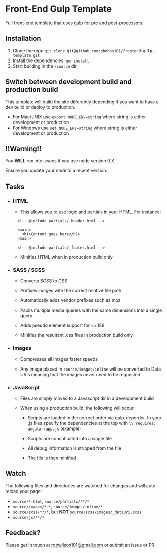 # Front-End Gulp Template
Full front-end template that uses gulp for pre and post-processors.

## Installation
1. Clone the repo `git clone git@github.com:phobos101/frontend-gulp-template.git`
2. Install the dependencies `npm install`
3. Start building in the `/source` dir

## Switch between development build and production build
This template will build the site differently depending if you want to have a dev build or deploy to production.
* For Mac/UNIX use `export NODE_ENV=string` where string is either development or production
* For Windows use `set NODE_ENV=string` where string is either development or production

## !!Warning!!
You **WILL** run into issues if you use node version 0.X

Ensure you update your node to a recent version.

## Tasks
* ### **HTML**
  * This allows you to use logic and partials in your HTML. For instance:
  ```<body>
    <!-- @include partials/_header.html -->

    <main>
      <h1>Content goes here</h1>
    <main>

    <!-- @include partials/_footer.html -->
    ```

  * Minifies HTML when in production build only

* ### **SASS / SCSS**
  * Converts SCSS to CSS

  * Prefixes images with the correct relative file path

  * Automatically adds vendor prefixes such as moz

  * Packs multiple media queries with the same
   dimensions into a single query

  * Adds pseudo element support for <= IE8

  * Minifies the resultant .css files in production build only


* ### Images
  * Compresses all images faster speeds

  * Any image placed in `source/images/inline` will be converted to Data URIs meaning that the images never need to be requested.

* ### JavaScript
  * Files are simply moved to a Javascript dir in a development build

  * When using a production build, the following will occur:
    * Scripts are loaded in the correct order via gulp-deporder. In your ,js files specify the dependencies at the top with `\\ requires: angular/app.js` (example)

    * Scripts are concatinated into a single file

    * All debug information is stripped from the file

    * The file is then minified

## Watch
The following files and directories are watched for changes and will auto reload your page:

* `source/*.html`, `source/partials/**/*`
* `source/images/*.*`, `source/images/inline/*`
* `source/scss/**/*`, but **NOT** `source/scss/images/_datauri.scss`
* `source/js/**/*`

## Feedback?
Please get in touch at robwilson101@gmail.com or submit an issue or PR.
